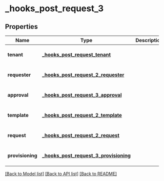 # _hooks_post_request_3
## Properties

| Name | Type | Description | Notes |
|------------ | ------------- | ------------- | -------------|
| **tenant** | [**_hooks_post_request_tenant**](_hooks_post_request_tenant.md) |  | [optional] [default to null] |
| **requester** | [**_hooks_post_request_2_requester**](_hooks_post_request_2_requester.md) |  | [optional] [default to null] |
| **approval** | [**_hooks_post_request_3_approval**](_hooks_post_request_3_approval.md) |  | [optional] [default to null] |
| **template** | [**_hooks_post_request_2_template**](_hooks_post_request_2_template.md) |  | [optional] [default to null] |
| **request** | [**_hooks_post_request_2_request**](_hooks_post_request_2_request.md) |  | [optional] [default to null] |
| **provisioning** | [**_hooks_post_request_3_provisioning**](_hooks_post_request_3_provisioning.md) |  | [optional] [default to null] |

[[Back to Model list]](../README.md#documentation-for-models) [[Back to API list]](../README.md#documentation-for-api-endpoints) [[Back to README]](../README.md)

